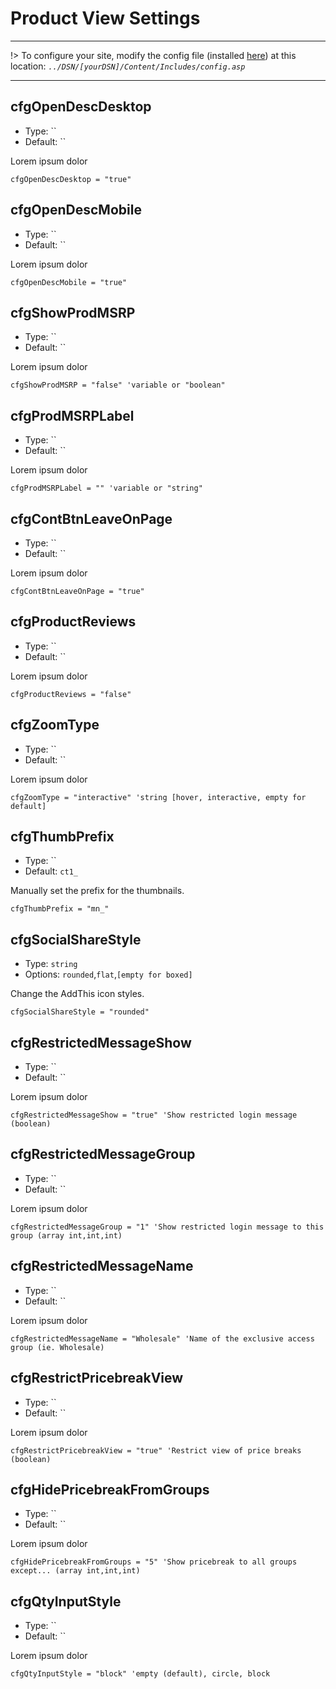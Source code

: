 # Product View Settings
---
!> To configure your site, modify the config file (installed [here](/setup?id=installation)) at this location: *`../DSN/[yourDSN]/Content/Includes/config.asp`*

---

## cfgOpenDescDesktop
- Type: ``
- Default: ``

Lorem ipsum dolor

    cfgOpenDescDesktop = "true"
    
## cfgOpenDescMobile
- Type: ``
- Default: ``

Lorem ipsum dolor

    cfgOpenDescMobile = "true"
    

## cfgShowProdMSRP
- Type: ``
- Default: ``

Lorem ipsum dolor

    cfgShowProdMSRP = "false" 'variable or "boolean"
    
## cfgProdMSRPLabel
- Type: ``
- Default: ``

Lorem ipsum dolor

    cfgProdMSRPLabel = "" 'variable or "string"
    

## cfgContBtnLeaveOnPage
- Type: ``
- Default: ``

Lorem ipsum dolor

    cfgContBtnLeaveOnPage = "true"
    
## cfgProductReviews
- Type: ``
- Default: ``

Lorem ipsum dolor

    cfgProductReviews = "false"
    
## cfgZoomType
- Type: ``
- Default: ``

Lorem ipsum dolor

    cfgZoomType = "interactive" 'string [hover, interactive, empty for default]
    
## cfgThumbPrefix
- Type: ``
- Default: `ct1_`

Manually set the prefix for the thumbnails.

    cfgThumbPrefix = "mn_"
    
## cfgSocialShareStyle
- Type: `string`
- Options: `rounded`,`flat`,`[empty for boxed]`

Change the AddThis icon styles.

    cfgSocialShareStyle = "rounded"
    

## cfgRestrictedMessageShow
- Type: ``
- Default: ``

Lorem ipsum dolor

    cfgRestrictedMessageShow = "true" 'Show restricted login message (boolean)
    
## cfgRestrictedMessageGroup
- Type: ``
- Default: ``

Lorem ipsum dolor

    cfgRestrictedMessageGroup = "1" 'Show restricted login message to this group (array int,int,int)
    
## cfgRestrictedMessageName
- Type: ``
- Default: ``

Lorem ipsum dolor

    cfgRestrictedMessageName = "Wholesale" 'Name of the exclusive access group (ie. Wholesale)
    

## cfgRestrictPricebreakView
- Type: ``
- Default: ``

Lorem ipsum dolor

    cfgRestrictPricebreakView = "true" 'Restrict view of price breaks (boolean)
    
## cfgHidePricebreakFromGroups
- Type: ``
- Default: ``

Lorem ipsum dolor

    cfgHidePricebreakFromGroups = "5" 'Show pricebreak to all groups except... (array int,int,int)
    

## cfgQtyInputStyle
- Type: ``
- Default: ``

Lorem ipsum dolor

    cfgQtyInputStyle = "block" 'empty (default), circle, block

